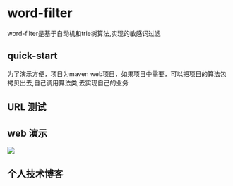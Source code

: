 # word-filter

word-filter是基于自动机和trie树算法,实现的敏感词过滤

## quick-start
为了演示方便，项目为maven web项目，如果项目中需要，可以把项目的算法包拷贝出去,自己调用算法类,去实现自己的业务


## URL 测试

## web 演示
![](https://github.com/zvv/AweiWordFilter/blob/master/src/main/webapp/imager/index.jpg)


## 个人技术博客

